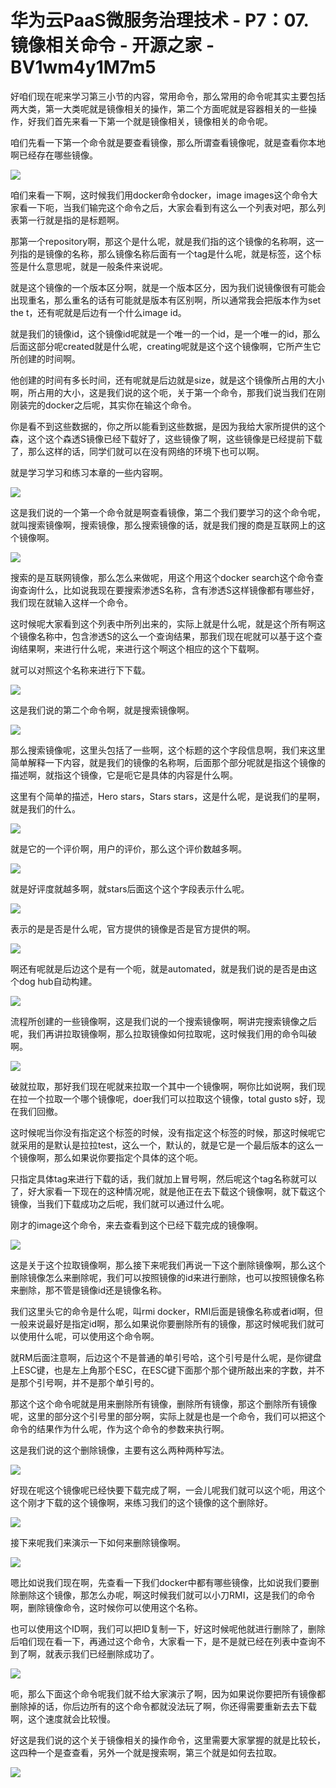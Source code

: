 # 华为云PaaS微服务治理技术 - P7：07.镜像相关命令 - 开源之家 - BV1wm4y1M7m5

好咱们现在呢来学习第三小节的内容，常用命令，那么常用的命令呢其实主要包括两大类，第一大类呢就是镜像相关的操作，第二个方面呢就是容器相关的一些操作，好我们首先来看一下第一个就是镜像相关，镜像相关的命令呢。

咱们先看一下第一个命令就是要查看镜像，那么所谓查看镜像呢，就是查看你本地啊已经存在哪些镜像。

![](img/9fb9892b691cd2f9acc51c152b0b9c61_1.png)

咱们来看一下啊，这时候我们用docker命令docker，image images这个命令大家看一下呃，当我们输完这个命令之后，大家会看到有这么一个列表对吧，那么列表第一行就是指的是标题啊。

那第一个repository啊，那这个是什么呢，就是我们指的这个镜像的名称啊，这一列指的是镜像的名称，那么镜像名称后面有一个tag是什么呢，就是标签，这个标签是什么意思呢，就是一般条件来说呢。

就是这个镜像的一个版本区分啊，就是一个版本区分，因为我们说镜像很有可能会出现重名，那么重名的话有可能就是版本有区别啊，所以通常我会把版本作为set the t，还有呢就是后边有一个什么image id。

就是我们的镜像id，这个镜像id呢就是一个唯一的一个id，是一个唯一的id，那么后面这部分呢created就是什么呢，creating呢就是这个这个镜像啊，它所产生它所创建的时间啊。

他创建的时间有多长时间，还有呢就是后边就是size，就是这个镜像所占用的大小啊，所占用的大小，这是我们说的这个呃，关于第一个命令，那我们说当我们在刚刚装完的docker之后呢，其实你在输这个命令。

你是看不到这些数据的，你之所以能看到这些数据，是因为我给大家所提供的这个森，这个这个森透S镜像已经下载好了，这些镜像了啊，这些镜像是已经提前下载了，那么这样的话，同学们就可以在没有网络的环境下也可以啊。

就是学习学习和练习本章的一些内容啊。

![](img/9fb9892b691cd2f9acc51c152b0b9c61_3.png)

这是我们说的一个第一个命令就是啊查看镜像，第二个我们要学习的这个命令呢，就叫搜索镜像啊，搜索镜像，那么搜索镜像的话，就是我们搜的商是互联网上的这个镜像啊。



![](img/9fb9892b691cd2f9acc51c152b0b9c61_5.png)

搜索的是互联网镜像，那么怎么来做呢，用这个用这个docker search这个命令查询查询什么，比如说我现在要搜索渗透S名称，含有渗透S这样镜像都有哪些好，我们现在就输入这样一个命令。

这时候呢大家看到这个列表中所列出来的，实际上就是什么呢，就是这个所有啊这个镜像名称中，包含渗透S的这么一个查询结果，那我们现在呢就可以基于这个查询结果啊，来进行什么呢，来进行这个啊这个相应的这个下载啊。

就可以对照这个名称来进行下下载。

![](img/9fb9892b691cd2f9acc51c152b0b9c61_7.png)

这是我们说的第二个命令啊，就是搜索镜像啊。

![](img/9fb9892b691cd2f9acc51c152b0b9c61_9.png)

那么搜索镜像呢，这里头包括了一些啊，这个标题的这个字段信息啊，我们来这里简单解释一下内容，就是我们的镜像的名称啊，后面那个部分呢就是指这个镜像的描述啊，就指这个镜像，它是呃它是具体的内容是什么啊。

这里有个简单的描述，Hero stars，Stars stars，这是什么呢，是说我们的星啊，就是我们的什么。



![](img/9fb9892b691cd2f9acc51c152b0b9c61_11.png)

就是它的一个评价啊，用户的评价，那么这个评价数越多啊。

![](img/9fb9892b691cd2f9acc51c152b0b9c61_13.png)

就是好评度就越多啊，就stars后面这个这个字段表示什么呢。

![](img/9fb9892b691cd2f9acc51c152b0b9c61_15.png)

表示的是是否是什么呢，官方提供的镜像是否是官方提供的啊。

![](img/9fb9892b691cd2f9acc51c152b0b9c61_17.png)

啊还有呢就是后边这个是有一个呃，就是automated，就是我们说的是否是由这个dog hub自动构建。



![](img/9fb9892b691cd2f9acc51c152b0b9c61_19.png)

流程所创建的一些镜像啊，这是我们说的一个搜索镜像啊，啊讲完搜索镜像之后呢，我们再讲拉取镜像啊，那么拉取镜像如何拉取呢，这时候我们用的命令叫破啊。



![](img/9fb9892b691cd2f9acc51c152b0b9c61_21.png)

破就拉取，那好我们现在呢就来拉取一个其中一个镜像啊，啊你比如说啊，我们现在拉一个拉取一个哪个镜像呢，doer我们可以拉取这个镜像，total gusto s好，现在我们回撤。

这时候呢当你没有指定这个标签的时候，没有指定这个标签的时候，那这时候呢它就采用的是默认是拉拉test，这么一个，默认的，就是它是一个最后版本的这么一个镜像啊，那么如果说你要指定个具体的这个呃。

只指定具体tag来进行下载的话，我们就加上冒号啊，然后呢这个tag名称就可以了，好大家看一下现在的这种情况呢，就是他正在去下载这个镜像啊，就下载这个镜像，当我们下载成功之后呢，我们就可以通过什么呢。

刚才的image这个命令，来去查看到这个已经下载完成的镜像啊。

![](img/9fb9892b691cd2f9acc51c152b0b9c61_23.png)

这是关于这个拉取镜像啊，那么接下来呢我们再说一下这个删除镜像啊，那么这个删除镜像怎么来删除呢，我们可以按照镜像的id来进行删除，也可以按照镜像名称来删除，那不管是镜像id还是镜像名称。

我们这里头它的命令是什么呢，叫rmi docker，RMI后面是镜像名称或者id啊，但一般来说最好是指定id啊，那么如果说你要删除所有的镜像，那这时候呢我们就可以使用什么呢，可以使用这个命令啊。

就RM后面注意啊，后边这个不是普通的单引号哈，这个引号是什么呢，是你键盘上ESC键，也是左上角那个ESC，在ESC键下面那个那个键所敲出来的字数，并不是那个引号啊，并不是那个单引号的。

那这个这个命令呢就是用来删除所有镜像，删除所有镜像，那这个删除所有镜像呢，这里的部分这个引号里的部分啊，实际上就是也是一个命令，我们可以把这个命令的结果作为什么呢，作为这个命令的参数来执行啊。

这是我们说的这个删除镜像，主要有这么两种两种写法。

![](img/9fb9892b691cd2f9acc51c152b0b9c61_25.png)

好现在呢这个镜像呢已经快要下载完成了啊，一会儿呢我们就可以这个呃，用这个这个刚才下载的这个镜像啊，来练习我们的这个镜像的这个删除好。



![](img/9fb9892b691cd2f9acc51c152b0b9c61_27.png)

接下来呢我们来演示一下如何来删除镜像啊。

![](img/9fb9892b691cd2f9acc51c152b0b9c61_29.png)

嗯比如说我们现在啊，先查看一下我们docker中都有哪些镜像，比如说我们要删除删除这个镜像，那怎么办呢，啊这时候我们就可以小刀RMI，这是我们的命令啊，删除镜像命令，这时候你可以使用这个名称。

也可以使用这个ID啊，我们可以把ID复制一下，好这时候呢他就进行删除了，删除后咱们现在看一下，再通过这个命令，大家看一下，是不是就已经在列表中查询不到了啊，就表示我们已经删除成功了。



![](img/9fb9892b691cd2f9acc51c152b0b9c61_31.png)

呃，那么下面这个命令呢我们就不给大家演示了啊，因为如果说你要把所有镜像都删除掉的话，你后边所有的这个命令都就没法玩了啊，你还得需要重新去去下载啊，这个速度就会比较慢。

好这是我们说的这个关于镜像相关的操作命令，这里需要大家掌握的就是比较长，这四种一个是查查看，另外一个就是搜索啊，第三个就是如何去拉取。



![](img/9fb9892b691cd2f9acc51c152b0b9c61_33.png)